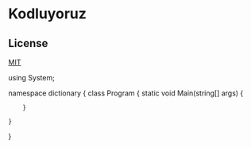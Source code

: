 # Kodluyoruz

## License

[MIT](https://choosealicense.com/licenses/mit/)

using System;

namespace dictionary
{
class Program
{
static void Main(string[] args)
{

        }

    }

}
